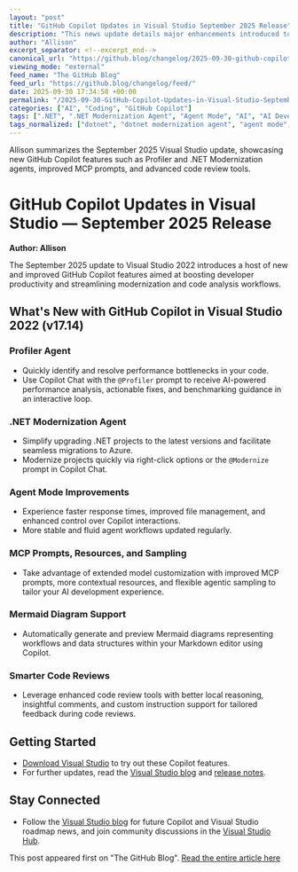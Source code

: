 ```yaml
---
layout: "post"
title: "GitHub Copilot Updates in Visual Studio September 2025 Release"
description: "This news update details major enhancements introduced to GitHub Copilot in Visual Studio 2022 (v17.14) as of September 2025. Key features include new Profiler and .NET Modernization agents, improvements to agent mode, extended MCP customization, Mermaid diagram generation, and smarter code review capabilities. The article highlights tools for performance analysis, modernization workflows, and more seamless development with AI-powered assistance."
author: "Allison"
excerpt_separator: <!--excerpt_end-->
canonical_url: "https://github.blog/changelog/2025-09-30-github-copilot-in-visual-studio-september-update"
viewing_mode: "external"
feed_name: "The GitHub Blog"
feed_url: "https://github.blog/changelog/feed/"
date: 2025-09-30 17:34:58 +00:00
permalink: "/2025-09-30-GitHub-Copilot-Updates-in-Visual-Studio-September-2025-Release.html"
categories: ["AI", "Coding", "GitHub Copilot"]
tags: [".NET", ".NET Modernization Agent", "Agent Mode", "AI", "AI Development", "Azure Migration", "Code Review", "Coding", "Copilot", "Copilot Chat", "GitHub Copilot", "MCP Prompts", "Mermaid Diagrams", "News", "Performance Optimization", "Profiler Agent", "VS"]
tags_normalized: ["dotnet", "dotnet modernization agent", "agent mode", "ai", "ai development", "azure migration", "code review", "coding", "copilot", "copilot chat", "github copilot", "mcp prompts", "mermaid diagrams", "news", "performance optimization", "profiler agent", "vs"]
---
```


Allison summarizes the September 2025 Visual Studio update, showcasing new GitHub Copilot features such as Profiler and .NET Modernization agents, improved MCP prompts, and advanced code review tools.<!--excerpt_end-->

# GitHub Copilot Updates in Visual Studio — September 2025 Release

**Author: Allison**

The September 2025 update to Visual Studio 2022 introduces a host of new and improved GitHub Copilot features aimed at boosting developer productivity and streamlining modernization and code analysis workflows.

## What's New with GitHub Copilot in Visual Studio 2022 (v17.14)

### Profiler Agent

- Quickly identify and resolve performance bottlenecks in your code.
- Use Copilot Chat with the `@Profiler` prompt to receive AI-powered performance analysis, actionable fixes, and benchmarking guidance in an interactive loop.

### .NET Modernization Agent

- Simplify upgrading .NET projects to the latest versions and facilitate seamless migrations to Azure.
- Modernize projects quickly via right-click options or the `@Modernize` prompt in Copilot Chat.

### Agent Mode Improvements

- Experience faster response times, improved file management, and enhanced control over Copilot interactions.
- More stable and fluid agent workflows updated regularly.

### MCP Prompts, Resources, and Sampling

- Take advantage of extended model customization with improved MCP prompts, more contextual resources, and flexible agentic sampling to tailor your AI development experience.

### Mermaid Diagram Support

- Automatically generate and preview Mermaid diagrams representing workflows and data structures within your Markdown editor using Copilot.

### Smarter Code Reviews

- Leverage enhanced code review tools with better local reasoning, insightful comments, and custom instruction support for tailored feedback during code reviews.

## Getting Started

- [Download Visual Studio](https://visualstudio.microsoft.com/thank-you-downloading-visual-studio/?sku=Community&channel=Release&version=VS2022&source=VSLandingPage&cid=2030&passive=false) to try out these Copilot features.
- For further updates, read the [Visual Studio blog](https://devblogs.microsoft.com/visualstudio/visual-studio-september-update) and [release notes](https://learn.microsoft.com/visualstudio/releases/2022/release-notes?tabs=September).

## Stay Connected

- Follow the [Visual Studio blog](https://devblogs.microsoft.com/visualstudio) for future Copilot and Visual Studio roadmap news, and join community discussions in the [Visual Studio Hub](https://visualstudio.microsoft.com/hub/).

This post appeared first on "The GitHub Blog". [Read the entire article here](https://github.blog/changelog/2025-09-30-github-copilot-in-visual-studio-september-update)
